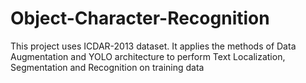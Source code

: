 # Object-Character-Recognition
This project uses ICDAR-2013 dataset. It applies the methods of Data Augmentation and YOLO architecture to perform Text Localization, Segmentation and Recognition on training data
